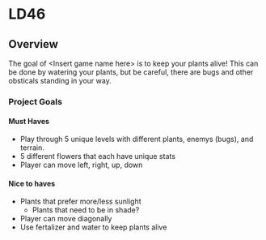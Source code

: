 # LD46
## Overview
The goal of \<Insert game name here\> is to keep your plants alive! This can be done by watering your plants, but be careful, there are bugs and other obsticals standing in your way. 
### Project Goals
#### Must Haves
- Play through 5 unique levels with different plants, enemys (bugs), and terrain.
- 5 different flowers that each have unique stats
- Player can move left, right, up, down
#### Nice to haves
- Plants that prefer more/less sunlight
    - Plants that need to be in shade?
- Player can move diagonally 
- Use fertalizer and water to keep plants alive
